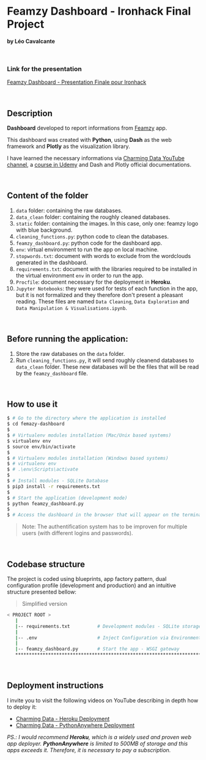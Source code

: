 # Feamzy Dashboard - Ironhack Final Project
**by Léo Cavalcante**

<br />

### Link for the presentation
[Feamzy Dashboard - Presentation Finale pour Ironhack](https://docs.google.com/presentation/d/1moxKOG9S2QKj9dSF_KMBL5XLXZLok555vwe5zfLfFSI/edit?usp=sharing)

<br />

## Description

**Dashboard** developed to report informations from [Feamzy](https://www.feamzy.com/) app.

This dashboard was created with **Python**, using **Dash** as the web framework and **Plotly** as the visualization library.

I have learned the necessary informations via [Charming Data YouTube channel](https://www.youtube.com/channel/UCqBFsuAz41sqWcFjZkqmJqQ), a [course in Udemy](https://www.udemy.com/course/interactive-python-dashboards-with-plotly-and-dash/) and Dash and Plotly official documentations.

<br />

## Content of the folder
1. `data` folder: containing the raw databases.
2. `data_clean` folder: containing the roughly cleaned databases.
3. `static` folder: containing the images. In this case, only one: feamzy logo with blue background.
4. `cleaning_functions.py`: python code to clean the databases.
5. `feamzy_dashboard.py`: python code for the dashboard app.
6. `env`: virtual environment to run the app on local machine.
7. `stopwords.txt`: document with words to exclude from the wordclouds generated in the dashboard.
8. `requirements.txt`: document with the libraries required to be installed in the virtual environment `env` in order to run the app.
8. `Procfile`: document necessary for the deployment in **Heroku**.
9. `Jupyter Notebooks`: they were used for tests of each function in the app, but it is not formalized and they therefore don't present a pleasant reading. These files are named `Data Cleaning`, `Data Exploration` and `Data Manipulation & Visualisations.ipynb`.

<br />

## Before running the application:
1. Store the raw databases on the `data` folder.
2. Run `cleaning_functions.py`, it will send roughly cleanend databases to `data_clean` folder. These new databases will be the files that will be read by the `feamzy_dashboard` file.

<br />

## How to use it

```bash
$ # Go to the directory where the application is installed
$ cd femazy-dashboard
$
$ # Virtualenv modules installation (Mac/Unix based systems)
$ virtualenv env
$ source env/bin/activate
$
$ # Virtualenv modules installation (Windows based systems)
$ # virtualenv env
$ # .\env\Scripts\activate
$
$ # Install modules - SQLite Database
$ pip3 install -r requirements.txt
$
$ # Start the application (development mode)
$ python feamzy_dashboard.py
$
$ # Access the dashboard in the browser that will appear on the terminal, usually: http://127.0.0.1:5000/
```

> Note: The authentification system has to be improven for multiple users (with different logins and passwords).

<br />

## Codebase structure

The project is coded using blueprints, app factory pattern, dual configuration profile (development and production) and an intuitive structure presented bellow:

> Simplified version

```bash
< PROJECT ROOT >
   |
   |-- requirements.txt          # Development modules - SQLite storage
   |
   |-- .env                      # Inject Configuration via Environment
   |
   |-- feamzy_dashboard.py       # Start the app - WSGI gateway
   ************************************************************************
```

<br />

## Deployment instructions
I invite you to visit the following videos on YouTube describing in depth how to deploy it:
- [Charming Data - Heroku Deployment](https://www.youtube.com/watch?v=b-M2KQ6_bM4)
- [Charming Data - PythonAnywhere Deployment](https://www.youtube.com/watch?v=b-M2KQ6_bM4)

<em>PS.: I would recommend **Heroku**, which is a widely used and proven web app deployer. **PythonAnywhere** is limited to 500MB of storage and this apps exceeds it. Therefore, it is necessary to pay a subscription. </em>